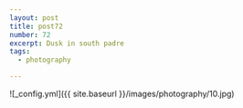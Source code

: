 ```yaml
---
layout: post
title: post72
number: 72
excerpt: Dusk in south padre
tags:
  - photography

---
```


![_config.yml]({{ site.baseurl }}/images/photography/10.jpg)
